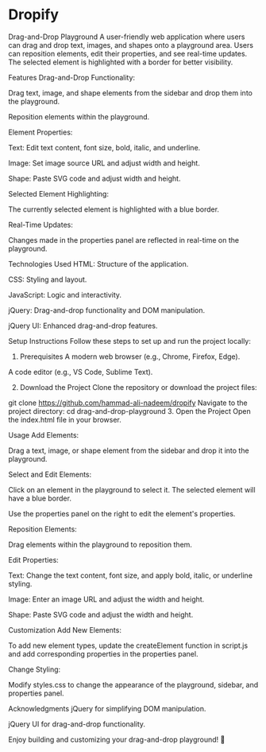 # Dropify
Drag-and-Drop Playground
A user-friendly web application where users can drag and drop text, images, and shapes onto a playground area. Users can reposition elements, edit their properties, and see real-time updates. The selected element is highlighted with a border for better visibility.

Features
Drag-and-Drop Functionality:

Drag text, image, and shape elements from the sidebar and drop them into the playground.

Reposition elements within the playground.

Element Properties:

Text: Edit text content, font size, bold, italic, and underline.

Image: Set image source URL and adjust width and height.

Shape: Paste SVG code and adjust width and height.

Selected Element Highlighting:

The currently selected element is highlighted with a blue border.

Real-Time Updates:

Changes made in the properties panel are reflected in real-time on the playground.

Technologies Used
HTML: Structure of the application.

CSS: Styling and layout.

JavaScript: Logic and interactivity.

jQuery: Drag-and-drop functionality and DOM manipulation.

jQuery UI: Enhanced drag-and-drop features.

Setup Instructions
Follow these steps to set up and run the project locally:

1. Prerequisites
A modern web browser (e.g., Chrome, Firefox, Edge).

A code editor (e.g., VS Code, Sublime Text).

2. Download the Project
Clone the repository or download the project files:


git clone https://github.com/hammad-ali-nadeem/dropify
Navigate to the project directory:
cd drag-and-drop-playground
3. Open the Project
Open the index.html file in your browser.

Usage
Add Elements:

Drag a text, image, or shape element from the sidebar and drop it into the playground.

Select and Edit Elements:

Click on an element in the playground to select it. The selected element will have a blue border.

Use the properties panel on the right to edit the element's properties.

Reposition Elements:

Drag elements within the playground to reposition them.

Edit Properties:

Text: Change the text content, font size, and apply bold, italic, or underline styling.

Image: Enter an image URL and adjust the width and height.

Shape: Paste SVG code and adjust the width and height.

Customization
Add New Elements:

To add new element types, update the createElement function in script.js and add corresponding properties in the properties panel.

Change Styling:

Modify styles.css to change the appearance of the playground, sidebar, and properties panel.


Acknowledgments
jQuery for simplifying DOM manipulation.

jQuery UI for drag-and-drop functionality.

Enjoy building and customizing your drag-and-drop playground! 🚀

